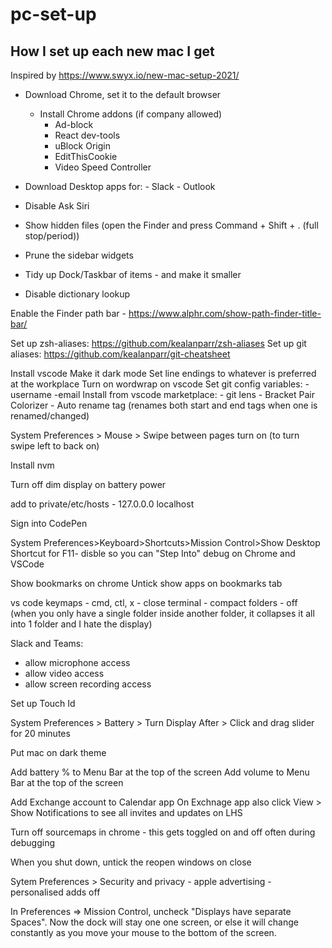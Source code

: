 # pc-set-up
## How I set up each new mac I get
Inspired by https://www.swyx.io/new-mac-setup-2021/ 

- Download Chrome, set it to the default browser
    - Install Chrome addons (if company allowed)
    	- Ad-block
        - React dev-tools
        - uBlock Origin
        - EditThisCookie
        - Video Speed Controller

- Download Desktop apps for:
		- Slack
		- Outlook

- Disable Ask Siri  
- Show hidden files (open the Finder and press Command + Shift + . (full stop/period))  
- Prune the sidebar widgets    
- Tidy up Dock/Taskbar of items - and make it smaller   
- Disable dictionary lookup  
    
Enable the Finder path bar - https://www.alphr.com/show-path-finder-title-bar/

Set up zsh-aliases: https://github.com/kealanparr/zsh-aliases
Set up git aliases: https://github.com/kealanparr/git-cheatsheet

Install vscode
Make it dark mode
Set line endings to whatever is preferred at the workplace
Turn on wordwrap on vscode
Set git config variables:
	-username
	-email
Install from vscode marketplace:
	- git lens
	- Bracket Pair Colorizer
	- Auto rename tag (renames both start and end tags when one is renamed/changed)

System Preferences > Mouse > Swipe between pages turn on (to turn swipe left to back on)

Install nvm

Turn off dim display on battery power

add to private/etc/hosts
	- 127.0.0.0 localhost

Sign into CodePen

System Preferences>Keyboard>Shortcuts>Mission Control>Show Desktop Shortcut for F11- disble so you can "Step Into" debug on Chrome and VSCode

Show bookmarks on chrome
Untick show apps on bookmarks tab

vs code keymaps
	- cmd, ctl, x - close terminal
	- compact folders - off (when you only have a single folder inside another folder, it collapses it all into 1 folder and I hate the display)

Slack and Teams:
- allow microphone access
- allow video access
- allow screen recording access

Set up Touch Id

System Preferences > Battery > Turn Display After > Click and drag slider for 20 minutes

Put mac on dark theme

Add battery % to Menu Bar at the top of the screen
Add volume to Menu Bar at the top of the screen

Add Exchange account to Calendar app
On Exchnage app also click View > Show Notifications to see all invites and updates on LHS

Turn off sourcemaps in chrome - this gets toggled on and off often during debugging
  
When you shut down, untick the reopen windows on close

Sytem Preferences > Security and privacy
	- apple advertising - personalised adds off

In Preferences => Mission Control, uncheck "Displays have separate Spaces".
Now the dock will stay one one screen, or else it will change constantly as you move your mouse to the bottom of the screen.
